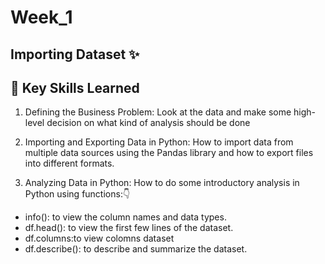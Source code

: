 # Week_1
## Importing Dataset ✨

## 🔑 Key Skills Learned

1. Defining the Business Problem: Look at the data and make some high-level decision on what kind of analysis should be done

2. Importing and Exporting Data in Python: How to import data from multiple data sources using the Pandas library and how to export files into different formats.

3. Analyzing Data in Python: How to do some introductory analysis in Python using functions:👇 

- info(): to view the column names and data types.
- df.head(): to view the first few lines of the dataset.
- df.columns:to view colomns dataset
- df.describe(): to describe and summarize the dataset.
